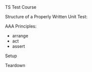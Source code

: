 TS Test Course

Structure of a Properly Written Unit Test:

AAA Principles:

- arrange
- act
- assert

Setup

Teardown

